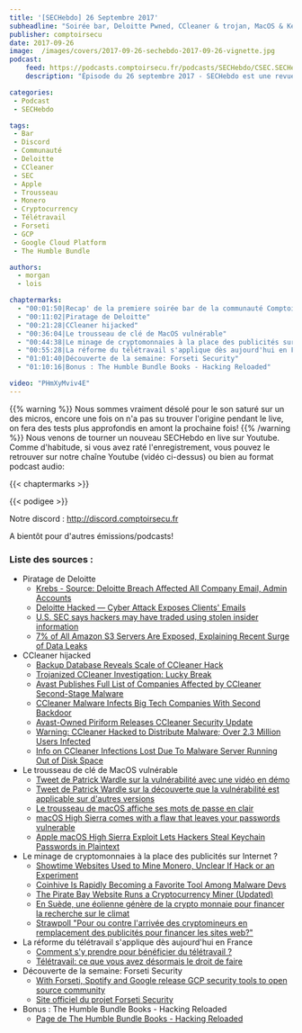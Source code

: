 ```yaml
---
title: '[SECHebdo] 26 Septembre 2017'
subheadline: "Soirée bar, Deloitte Pwned, CCleaner & trojan, MacOS & Keychain, Minage Monero CoinHive, Télétravail, Forseti, Humble Bundle Books, etc."
publisher: comptoirsecu
date: 2017-09-26
image:  /images/covers/2017-09-26-sechebdo-2017-09-26-vignette.jpg
podcast:
    feed: https://podcasts.comptoirsecu.fr/podcasts/SECHebdo/CSEC.SECHebdo.2017-09-26.mp3
    description: "Épisode du 26 septembre 2017 - SECHebdo est une revue de l'actualité cybersécurité réalisé en live sur Youtube, généralement le mardi soir."

categories:
 - Podcast
 - SECHebdo

tags:
 - Bar
 - Discord
 - Communauté
 - Deloitte
 - CCleaner
 - SEC
 - Apple
 - Trousseau
 - Monero
 - Cryptocurrency
 - Télétravail
 - Forseti
 - GCP
 - Google Cloud Platform
 - The Humble Bundle

authors:
  - morgan
  - lois

chaptermarks:
  - "00:01:50|Recap' de la premiere soirée bar de la communauté ComptoirSecu du Discord"
  - "00:11:02|Piratage de Deloitte"
  - "00:21:28|CCleaner hijacked"
  - "00:36:04|Le trousseau de clé de MacOS vulnérable"
  - "00:44:38|Le minage de cryptomonnaies à la place des publicités sur Internet ?"
  - "00:55:28|La réforme du télétravail s'applique dès aujourd'hui en France"
  - "01:01:40|Découverte de la semaine: Forseti Security"
  - "01:10:16|Bonus : The Humble Bundle Books - Hacking Reloaded"

video: "PHmXyMviv4E"
---
```

{{% warning %}}
Nous sommes vraiment désolé pour le son saturé sur un des micros, encore une fois on n'a pas su trouver l'origine pendant le live, on fera des tests plus approfondis en amont la prochaine fois!﻿
{{% /warning %}}
Nous venons de tourner un nouveau SECHebdo en live sur Youtube. Comme d'habitude, si vous avez raté l'enregistrement, vous pouvez le retrouver sur notre chaîne Youtube (vidéo ci-dessus) ou bien au format podcast audio:

{{< chaptermarks >}}

{{< podigee >}}

Notre discord : <http://discord.comptoirsecu.fr>

A bientôt pour d'autres émissions/podcasts!

### Liste des sources :

* Piratage de Deloitte
    * [Krebs - Source: Deloitte Breach Affected All Company Email, Admin Accounts](https://krebsonsecurity.com/2017/09/source-deloitte-breach-affected-all-company-email-admin-accounts/)
    * [Deloitte Hacked — Cyber Attack Exposes Clients' Emails](http://thehackernews.com/2017/09/deloitte-hack.html)
    * [U.S. SEC says hackers may have traded using stolen insider information](https://www.reuters.com/article/legal-us-sec-intrusion/u-s-sec-says-hackers-may-have-traded-using-stolen-insider-information-idUSKCN1BW1K0)
    * [7% of All Amazon S3 Servers Are Exposed, Explaining Recent Surge of Data Leaks](https://www.bleepingcomputer.com/news/security/7-percent-of-all-amazon-s3-servers-are-exposed-explaining-recent-surge-of-data-leaks/)
* CCleaner hijacked
    * [Backup Database Reveals Scale of CCleaner Hack](http://www.securityweek.com/backup-database-reveals-scale-ccleaner-hack)
    * [Trojanized CCleaner Investigation: Lucky Break](https://www.bankinfosecurity.com/researchers-get-lucky-break-in-ccleaner-malware-investigation-a-10332)
    * [Avast Publishes Full List of Companies Affected by CCleaner Second-Stage Malware](https://www.bleepingcomputer.com/news/security/avast-publishes-full-list-of-companies-affected-by-ccleaner-second-stage-malware/)
    * [CCleaner Malware Infects Big Tech Companies With Second Backdoor](https://amp.thehackernews.com/thn/2017/09/ccleaner-malware-hacking.html)
    * [Avast-Owned Piriform Releases CCleaner Security Update](https://www.darkreading.com/attacks-breaches/avast-owned-piriform-releases-ccleaner-security-update/d/d-id/1329923)
    * [Warning: CCleaner Hacked to Distribute Malware; Over 2.3 Million Users Infected](https://amp.thehackernews.com/thn/2017/09/ccleaner-hacked-malware.html)
    * [Info on CCleaner Infections Lost Due To Malware Server Running Out of Disk Space](https://www.bleepingcomputer.com/news/security/info-on-ccleaner-infections-lost-due-to-malware-server-running-out-of-disk-space/)
* Le trousseau de clé de MacOS vulnérable
    * [Tweet de Patrick Wardle sur la vulnérabilité avec une vidéo en démo](https://twitter.com/patrickwardle/status/912254053849079808)
    * [Tweet de Patrick Wardle sur la découverte que la vulnérabilité est applicable sur d'autres versions](https://twitter.com/patrickwardle/status/912392633909047296)
    * [Le trousseau de macOS affiche ses mots de passe en clair](https://www.macg.co/os-x/2017/09/le-trousseau-de-macos-affiche-ses-mots-de-passe-en-clair-99847)
    * [macOS High Sierra comes with a flaw that leaves your passwords vulnerable](http://www.techrepublic.com/article/macos-high-sierra-comes-with-a-flaw-that-leaves-your-passwords-vulnerable/)
    * [Apple macOS High Sierra Exploit Lets Hackers Steal Keychain Passwords in Plaintext](http://thehackernews.com/2017/09/macos-high-sierra-keychain.html)
* Le minage de cryptomonnaies à la place des publicités sur Internet ?
    * [Showtime Websites Used to Mine Monero, Unclear If Hack or an Experiment](https://www.bleepingcomputer.com/news/security/showtime-websites-used-to-mine-monero-unclear-if-hack-or-an-experiment/)
    * [Coinhive Is Rapidly Becoming a Favorite Tool Among Malware Devs](https://www.bleepingcomputer.com/news/security/coinhive-is-rapidly-becoming-a-favorite-tool-among-malware-devs/)
    * [The Pirate Bay Website Runs a Cryptocurrency Miner (Updated)](https://torrentfreak.com/the-pirate-bay-website-runs-a-cryptocurrency-miner-170916/)
    * [En Suède, une éolienne génère de la crypto monnaie pour financer la recherche sur le climat](http://www.numerama.com/sciences/292248-en-suede-une-eolienne-genere-de-la-crypto-monnaie-pour-financer-la-recherche-sur-le-climat.html)
    * [Strawpoll "Pour ou contre l'arrivée des cryptomineurs en remplacement des publicités pour financer les sites web?"](http://www.strawpoll.me/14017394/r)
* La réforme du télétravail s'applique dès aujourd'hui en France
    * [Comment s'y prendre pour bénéficier du télétravail ?](http://www.lci.fr/conso-argent/comment-s-y-prendre-pour-beneficier-du-teletravail-demande-refus-patron-ordonnances-macron-reforme-du-code-du-travail-2065466.html)
    * [Télétravail: ce que vous avez désormais le droit de faire](http://www.bfmtv.com/sante/teletravail-ce-que-vous-avez-desormais-le-droit-de-faire-1261268.html)
* Découverte de la semaine: Forseti Security
    * [With Forseti, Spotify and Google release GCP security tools to open source community](https://cloudplatform.googleblog.com/2017/09/with-Forseti-Spotify-and-Google-release-GCP-security-tools-to-open-source-community15.html)
    * [Site officiel du projet Forseti Security](http://forsetisecurity.org/)
* Bonus : The Humble Bundle Books - Hacking Reloaded
    * [Page de The Humble Bundle Books - Hacking Reloaded](https://www.humblebundle.com/books/hacking-reloaded-books)
